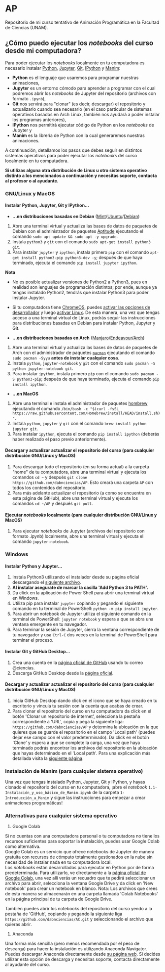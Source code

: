 # AP
Repositorio de mi curso tentativo de Animación Programática en la Facultad de Ciencias (UNAM).

## ¿Cómo puedo ejecutar los _notebooks_ del curso desde mi computadora?

Para poder ejecutar los _notebooks_ localmente en tu computadora es necesario instalar [Python](https://www.python.org/), [Jupyter](https://jupyter.org/), [Git](https://git-scm.com/doc), [IPython](https://ipython.org/) y  [Manim](https://www.manim.community/):
* **Python** es el lenguaje que usaremos para programar nuestras animaciones,
* **Jupyter** es un entorno cómodo para aprender a programar con el cual podremos abrir los _notebooks_ de Jupyter del repositorio (archivos con formato `.ipynb`),
* **Git** nos servirá para "clonar" (es decir, descargar) el repositorio y actualizarlo cuando sea necesario (en el caso particular de sistemas operativos basados en Arch Linux, también nos ayudará a poder instalar los programas anteriores),
* **IPython** nos permitirá ejecutar código de Python en los _notebooks_ de Jupyter y 
* **Manim** es la librería de Python con la cual generaremos nuestras animaciones.

A continuación, detallamos los pasos que debes seguir en distintos sistemas operativos para poder ejecutar los _notebooks_ del curso localmente en tu computadora. 

**Si utilizas alguna otra distribución de Linux u otro sistema operativo distinto a los mencionados a continuación y necesitas soporte, contacta al profesor o al ayudante.**

### GNU/Linux y MacOS

#### Instalar Python, Jupyter, Git y IPython...

* **...en distribuciones basadas en Debian** ([Mint](https://linuxmint.com/)/[Ubuntu](https://ubuntu.com/)/[Debian](https://www.debian.org/))
1. Abre una terminal virtual y actualiza las bases de datos de paquetes de Debian con el administrador de paquetes [Aptitude](https://wiki.debian.org/Aptitude) ejecutando el comando `sudo apt update && sudo apt -y upgrade`.
1. Instala `python3` y `git` con el comando `sudo apt-get install python3 git`.
1. Para instalar `jupyter` y `ipython`, instala primero `pip` con el comando `apt-get install python3-pip python3-dev -y`; después de que haya terminado, ejecuta el comando `pip install jupyter ipython`.

**Nota**
* No es posible actualizar versiones de Python2 a Python3, pues en realidad son lenguajes de programación distintos; por ende, aunque ya tengas instalado Python2, tendrás que instalar Python3 para poder instalar Jupyter.
* Si tu computadora tiene [ChromeOS](https://www.google.com/chromebook/chrome-os/), puedes [activar las opciones de desarrollador](https://www.androidauthority.com/how-to-enable-developer-mode-on-a-chromebook-906688/) y luego [activar Linux](https://support.google.com/chromebook/answer/9145439?hl=en). De esta manera, una vez que tengas acceso a una terminal virtual de Linux, podrás seguir las instrucciones para distribuciones basadas en Debian para instalar Python, Jupyter y Git.

* **...en distribuciones basadas en Arch** ([Manjaro](https://manjaro.org/)/[Endeavour](https://endeavouros.com/)/[Arch](https://archlinux.org/))
1. Abre una terminal virtual y actualiza las bases de datos de paquetes de Arch con el administrador de paquetes [`pacman`](https://wiki.archlinux.org/title/Pacman) ejecutando el comando `sudo pacman -Syyu` **antes de instalar cualquier cosa**.
1. Instala `python`, `jupyter-notebook` y `git` con el comando `sudo pacman -S python jupyter-notebook git`.
1. Para instalar `ipython`, instala primero `pip` con el comando `sudo pacman -S python3-pip`; después de que haya terminado, ejecuta el comando `pip install ipython`.

* **...en MacOS**
1. Abre una terminal e instala el administrador de paquetes [hombrew](https://brew.sh/) ejecutando el comando `/bin/bash -c "$(curl -fsSL https://raw.githubusercontent.com/Homebrew/install/HEAD/install.sh)"`.
1. Instala `python`, `jupyter` y `git` con el comando `brew install python jupyter git`.
1. Para instalar `ipython`, ejecuta el comando `pip install ipython` (deberás haber realizado el paso previo anteriormente).

#### Decargar y actualizar actualizar el repositorio del curso (para cualquier distribución GNU/Linux y MacOS)

1. Para descargar todo el repositorio (en su forma actual) a la carpeta "home" de tu computadora, abre una terminal virtual y ejecuta los comandos `cd ~` y después `git clone https://github.com/dabnciencias/AP`. Esto creará una carpeta `AP` con todos los contenidos del repositorio.
1. Para más adelante actualizar el repositorio (a como se encuentra en esta página de GitHub), abre una terminal virtual y ejecuta los comandos `cd ~/AP` y después `git pull`.

#### Ejecutar _notebooks_ localmente (para cualquier distribución GNU/Linux y MacOS)

1. Para ejecutar _notebooks_ de Jupyter (archivos del repositorio con formato .ipynb) localmente, abre una terminal virtual y ejecuta el comando `jupyter-notebook`.

### Windows

#### Instalar Python y Jupyter...

1. Instala Python3 utilizando el instalador desde su página oficial descargando el [siguiente archivo](https://www.python.org/ftp/python/3.10.2/python-3.10.2-amd64.exe).
1. **Al instalar asegurate de marcar la casilla 'Add Python 3 to PATH'.**
1. Da click en la aplicación de Power Shell para abrir una terminal virtual en Windows.
1. Utiliza pip para instalar `jupyter` copiando y pegando el siguiente comando en tu terminal de PowerShell: `python -m pip install jupyter`.
1. Para abrir un notebook de Jupyter utiliza el siguiente comando en la terminal de PowerShell: `jupyter notebook` y espera a que se abra una ventana emergente en tu navegador.
1. Para terminar la sesión de Jupyter, cierra la ventana correspondiente de tu navegador y usa `Ctrl-C` dos veces en la terminal de PowerShell para terminar el proceso.

#### Instalar Git y GitHub Desktop...

1. Crea una cuenta en la [página oficial de GitHub](https://github.com) usando tu correo @ciencias.
1. Descarga GitHub Desktop desde la [página oficial](https://desktop.github.com/).

#### Decargar y actualizar actualizar el repositorio del curso (para cualquier distribución GNU/Linux y MacOS)

1. Inicia GitHub Desktop dando click en el icono que se haya creado en tu escritorio y vincula tu sesión con la cuenta que acabas de crear.
1. Para clonar el repositorio del curso en tu computadora da click en el botón 'Clonar un repositorio de internet', selecciona la pestaña correspondiente a 'URL', copia y pega la siguiente liga: `https://github.com/dabnciencias/AP` y determina la ubicación en la que quieres que se guarde el repositorio en el campo 'Local path' (puedes dejar ese campo con el valor predeterminado). Da click en el botón 'Clone' y espera a que se complete la carga, una vez que haya terminado podrás encontrar los archivos del repositorio en la ubicación que hayas determinado en el 'Local path'. Para una explicación más detallada visita la [siguiente página](https://docs.github.com/en/desktop/contributing-and-collaborating-using-github-desktop/adding-and-cloning-repositories/cloning-a-repository-from-github-to-github-desktop).

### Instalación de Manim (para cualquier sistema operativo)

Una vez que tengas instalado Python, Jupyter, Git y IPython, y hayas clonado el repositorio del curso en tu computadora, ¡abre el _notebook_ `1.1-Instalación_y_uso_básico_de_Manim.ipynb` de la carpeta `1-Introducción_a_Manim` y sigue las instrucciones para empezar a crear animaciones programáticas!

### Alternativas para cualquier sistema operativo

1. Google Colab  

Si no cuentas con una computadora personal o tu computadora no tiene los recursos suficientes para soportar la instalación, puedes usar Google Colab como alternativa.  
Google Colab es un servicio que ofrece notebooks de Jupyter de manera gratuita con recursos de cómputo totalmente gestionados en la nube sin necesidad de instalar nada en tu computadora local.  
Los _notebooks_ están desarrollados para ejecutar en Python por de forma predeterminada.
Para utilizarlo, ve directamente a la [página oficial de Google Colab](https://colab.research.google.com/), una vez allí verás un recuadro que te pedirá seleccionar un archivo para abrir, selecciona la ventana Google Drive y da click en 'New notebook' para crear un notebook en blanco. Nota: Los archivos que crees de esta manera se almacenarán en una carpeta llamada 'Colab Notebooks' en la página principal de tu carpeta de Google Drive.

También puedes abrir los notebooks del repositorio del curso yendo a la pestaña de 'GitHub', copiando y pegando la siguiente liga `https://github.com/dabnciencias/AC.git` y seleccionando el archivo que quieras abrir.  

1. Anaconda  

Una forma más sencilla (pero menos recomendada por el peso de descarga) para hacer la instalación es utilizando Anaconda Navigator.
Puedes descargar Anaconda directamente desde [su página web](https://www.anaconda.com/products/individual). Si decides utilizar esta opción de descarga y necesitas soporte, contacta directamente al ayudante del curso.
